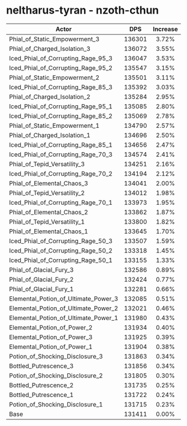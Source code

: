 # neltharus-tyran - nzoth-cthun
| Actor | DPS | Increase |
|---|:---:|:---:|
|Phial_of_Static_Empowerment_3|136301|3.72%|
|Phial_of_Charged_Isolation_3|136072|3.55%|
|Iced_Phial_of_Corrupting_Rage_95_3|136047|3.53%|
|Iced_Phial_of_Corrupting_Rage_95_2|135547|3.15%|
|Phial_of_Static_Empowerment_2|135501|3.11%|
|Iced_Phial_of_Corrupting_Rage_85_3|135392|3.03%|
|Phial_of_Charged_Isolation_2|135284|2.95%|
|Iced_Phial_of_Corrupting_Rage_95_1|135085|2.80%|
|Iced_Phial_of_Corrupting_Rage_85_2|135069|2.78%|
|Phial_of_Static_Empowerment_1|134790|2.57%|
|Phial_of_Charged_Isolation_1|134696|2.50%|
|Iced_Phial_of_Corrupting_Rage_85_1|134656|2.47%|
|Iced_Phial_of_Corrupting_Rage_70_3|134574|2.41%|
|Phial_of_Tepid_Versatility_3|134251|2.16%|
|Iced_Phial_of_Corrupting_Rage_70_2|134194|2.12%|
|Phial_of_Elemental_Chaos_3|134041|2.00%|
|Phial_of_Tepid_Versatility_2|134012|1.98%|
|Iced_Phial_of_Corrupting_Rage_70_1|133973|1.95%|
|Phial_of_Elemental_Chaos_2|133862|1.87%|
|Phial_of_Tepid_Versatility_1|133800|1.82%|
|Phial_of_Elemental_Chaos_1|133645|1.70%|
|Iced_Phial_of_Corrupting_Rage_50_3|133507|1.59%|
|Iced_Phial_of_Corrupting_Rage_50_2|133318|1.45%|
|Iced_Phial_of_Corrupting_Rage_50_1|133155|1.33%|
|Phial_of_Glacial_Fury_3|132586|0.89%|
|Phial_of_Glacial_Fury_2|132424|0.77%|
|Phial_of_Glacial_Fury_1|132281|0.66%|
|Elemental_Potion_of_Ultimate_Power_3|132085|0.51%|
|Elemental_Potion_of_Ultimate_Power_2|132021|0.46%|
|Elemental_Potion_of_Ultimate_Power_1|131980|0.43%|
|Elemental_Potion_of_Power_2|131934|0.40%|
|Elemental_Potion_of_Power_3|131925|0.39%|
|Elemental_Potion_of_Power_1|131904|0.38%|
|Potion_of_Shocking_Disclosure_3|131863|0.34%|
|Bottled_Putrescence_3|131856|0.34%|
|Potion_of_Shocking_Disclosure_2|131805|0.30%|
|Bottled_Putrescence_2|131735|0.25%|
|Bottled_Putrescence_1|131722|0.24%|
|Potion_of_Shocking_Disclosure_1|131715|0.23%|
|Base|131411|0.00%|
